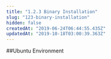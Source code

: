 ```yaml
---
title: "1.2.3 Binary Installation"
slug: "123-binary-installation"
hidden: false
createdAt: "2019-06-24T06:44:55.435Z"
updatedAt: "2019-10-18T03:00:39.363Z"
---
```

##Ubuntu Environment